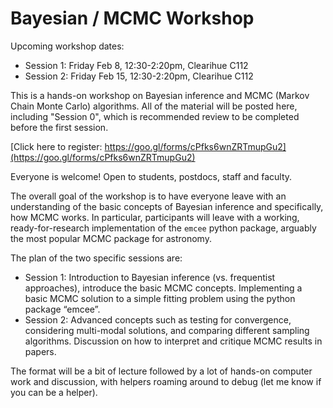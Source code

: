 # Bayesian / MCMC Workshop
Upcoming workshop dates:
- Session 1: Friday Feb 8, 12:30-2:20pm, Clearihue C112
- Session 2: Friday Feb 15, 12:30-2:20pm, Clearihue C112

This is a hands-on workshop on Bayesian inference and MCMC (Markov Chain Monte Carlo) algorithms. All of the material will be posted here, including "Session 0", which is recommended review to be completed before the first session.

[Click here to register: https://goo.gl/forms/cPfks6wnZRTmupGu2](https://goo.gl/forms/cPfks6wnZRTmupGu2)

Everyone is welcome! Open to students, postdocs, staff and faculty. 

The overall goal of the workshop is to have everyone leave with an understanding of the basic concepts of Bayesian inference and specifically, how MCMC works. In particular, participants will leave with a working, ready-for-research implementation of the `emcee` python package, arguably the most popular MCMC package for astronomy.

The plan of the two specific sessions are:
- Session 1:  Introduction to Bayesian inference (vs. frequentist approaches), introduce the basic MCMC concepts. Implementing a basic MCMC solution to a simple fitting problem using the python package “emcee”.
- Session 2: Advanced concepts such as testing for convergence, considering multi-modal solutions, and comparing different sampling algorithms. Discussion on how to interpret and critique MCMC results in papers.

The format will be a bit of lecture followed by a lot of hands-on computer work and discussion, with helpers roaming around to debug (let me know if you can be a helper). 

